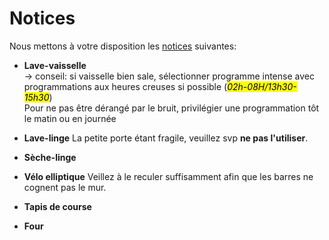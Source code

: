 # Notices

Nous mettons à votre disposition les [notices][manuals] suivantes:  
- **Lave-vaisselle**  
→ conseil: si vaisselle bien sale, sélectionner programme intense avec programmations aux heures creuses si possible (<mark>*02h-08H/13h30-15h30*</mark>)  
Pour ne pas être dérangé par le bruit, privilégier une programmation tôt le matin ou en journée
- **Lave-linge**
La petite porte étant fragile, veuillez svp **ne pas l'utiliser**.
- **Sèche-linge**
- **Vélo elliptique**
Veillez à le reculer suffisamment afin que les barres ne cognent pas le mur.
- **Tapis de course**
- **Four**

  [manuals]: https://drive.google.com/drive/folders/0B4OeTzFkWnnob0Y4enUxN1B4QWs?usp=sharing "notices"

